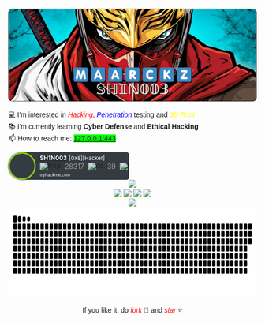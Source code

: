 [![MasterHead](https://github.com/Maarckz/Output/blob/main/front.png)](https://github.com/maarckz)

<div align="left">
<p><span style="font-family:verdana,geneva,sans-serif">💻 I&rsquo;m interested in <span style="color:#FF0000"><em>Hacking</em></span>, <span style="color:#0000FF"><em>Penetration</em></span> testing and <span style="color:#FFFF00"><em>3D Print</em></span><br />
📚 I&rsquo;m currently learning <strong>Cyber Defense</strong> and <strong>Ethical Hacking</strong><br />
📫 How to reach me: <u><span style="background-color:#00FF00">127.0.0.1:443</span></u></span></p>
</div>

<div id="thm_badge" class="thm_margin" onclick="location.href='https://tryhackme.com/p/SH1N003'">
  <div style="width: auto; border-radius:4px; margin-right: 0px;">
    <div class="thm_avatar" style="background-image: url(https://tryhackme-images.s3.amazonaws.com/user-avatars/7c2c86727448d22938c72f2a5dcb4c7d.jpeg)"></div>
  </div>
  <div style="margin-left: 25px; width: 220px; height:56px; background-color: #343c42; border-radius: 5px;
  text-align: left; background-image: url(https://assets.tryhackme.com/img/thm_logo_only.svg); background-size: 23px 23px; background-position: right 5px bottom 5px; background-repeat: no-repeat;">
  <style scoped="">

    .thm_margin {
      margin: 5px;
    }

    #thm_badge {
      width: 210px;
      display: inline-table;
      -webkit-touch-callout: none;
        -webkit-user-select: none;
         -khtml-user-select: none;
           -moz-user-select: none;
            -ms-user-select: none;
                user-select: none;
    }

    #thm_badge:hover {
      cursor: pointer;
    }

    .thm_avatar {
      display: block;
      width: 50px;
      height: 50px;
      float: left;
      background-size: cover;
      background-repeat: no-repeat;
      background-position: center center;
      border-radius: 50%;
      box-sizing: content-box; /* Needed for border to stop changing image width*/
      border: 3px solid #88cc14;
      background-color: #343c42;
      box-shadow: inset 0px 0px 3px 3px rgba(0, 0, 0, 0.1);
      object-fit: cover;
      box-shadow: 0 0px 3px 0px #303030;
    }

    @font-face {
        font-family: "Roboto";
        font-style: normal;
        font-weight: 400;
        src: url(https://fonts.gstatic.com/s/ubuntumono/v6/ViZhet7Ak-LRXZMXzuAfkY4P5ICox8Kq3LLUNMylGO4.woff2) format("woff2");
    }

    .thm_font {
        font-family: "Roboto", monospace;
    }

    .thm_nickname {
        color: #ffffff;
        font-size: 12px;
        font-weight: bold;
        text-shadow: #000 0 0 6px;
    }

    .thm_stat {
      color: #fff;
      opacity: 0.5;
      font-size: 14px;
    }

    .thm_icon {
      opacity: 0.85;
      height: 16px;
    }

    @keyframes flicker {
    	0%, 19.999%, 22%, 62.999%, 64%, 64.999%, 70%, 100% {
    		opacity: .99;
    		text-shadow: -1px -1px 0 $outline, 1px -1px 0 $outline, -1px 1px 0 $outline, 1px 1px 0 $outline, 0 -2px 8px, 0 0 2px, 0 0 5px #ff7e00, 0 0 15px #ff4444, 0 0 2px #ff7e00, 0 2px 3px #000;
    	}
    	20%, 21.999%, 63%, 63.999%, 65%, 69.999% {
    		opacity: 0.4;
    		text-shadow: none;
    	}
    }

    .thm_rank {
        color: #ffffff;
        font-size: 11px;
    }

    .thm_line {
        line-height: 12px;
        margin: 0px;
        padding: 0px;
    }

    .thm_link {
        color: #fff;
        font-size: 0.6em;
        text-decoration: none;
        animation: flicker 6s infinite;
    }

    .thm_link:hover {
        color: #fff;
        font-size: 0.6em;
        text-decoration: underline;
    }

    .thm_link:visited {
        color: #fff;
    }

    .thm_mr {
      margin-right: 8px;
    }

    .thm_for_img {
      color: #fff;
      opacity: 0.5;
      font-size: 14px;
      position: relative;
      top: -3px;
      margin-bottom: 5px;
    }

  </style>

  <div class="thm_font" style="box-sizing: content-box; height:50px; white-space: nowrap; overflow: hidden; text-overflow: ellipsis; padding-left: 8px; padding-top: 5px;">
    <p class="thm_line" style="margin-bottom: 3px;"><span class="thm_nickname">SH1N003</span> <span class="thm_rank">[0x8][Hacker]</span><br></p>
    <p class="thm_line" style="margin-bottom: 1px; display: flex; align-items:center;">
      <img class="thm_icon thm_mr" src="https://assets.tryhackme.com/img/badges/trophy.png" alt="trophy"> <span class="thm_stat thm_mr">28317</span>
      <img class="thm_icon thm_mr" src="https://assets.tryhackme.com/img/badges/door.png" alt="door"> <span class="thm_stat thm_mr">39</span>
      <img class="thm_icon thm_mr" src="https://assets.tryhackme.com/img/badges/target.png" alt="target"> <span class="thm_stat">7</span><br>
    </p>
    <p class="thm_line">
      <a href="https://www.tryhackme.com" class="thm_link">tryhackme.com</a></p>
    </div>
  </div>
</div>

<div align="center">
<a href="https://github.com/maarckz">
<img height="180em" src="https://github-readme-stats.vercel.app/api?username=maarckz&show_icons=true&theme=dark&include_all_commits=true&count_private=true"/> 
</div>

<div align="center"> 
<a href="https://instagram.com/maarckz" target="_blank"><img src="https://img.shields.io/badge/-Instagram-%23E4405F?style=for-the-badge&logo=instagram&logoColor=white" target="_blank"></a>    
<a href="https://discord.gg/" target="_blank"><img src="https://img.shields.io/badge/Discord-7289DA?style=for-the-badge&logo=discord&logoColor=white" target="_blank"></a>    
<a href="https://t.me/+TY7xggCdcxOluXzo" target="_blank"><img src="https://img.shields.io/badge/Telegram-2CA5E0?style=for-the-badge&logo=telegram&logoColor=white" target="_blank"></a>
<a href="https://www.linkedin.com/in/" target="_blank"><img src="https://img.shields.io/badge/-LinkedIn-%230077B5?style=for-the-badge&logo=linkedin&logoColor=white" target="_blank"></a> 
</div>

<div align="center">
<a href="https://github.com/maarckz">
<img height="70em" src="https://github-profile-trophy.vercel.app/?username=maarckz&column=6&margin-w=15&margin-h=15"/>
</a>
</div>
  
<div align="center">
<img height="180em" src="https://github.com/Maarckz/Output/blob/main/github-contribution-grid-snake.svg"/>
</div>

<div align="center">
<p><span style="font-family:verdana,geneva,sans-serif">If you like it, do  <span style="color:#FF0000"><em>fork</em></span> 🍴 and <span style="color:#FF0000"><em>star</em></span> ⭐</span><br />
